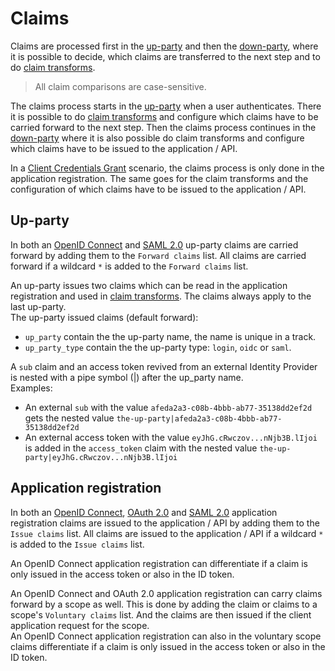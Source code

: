 # Claims

Claims are processed first in the [up-party](#up-party) and then the [down-party](#down-party), where it is possible to decide, which claims are transferred to the next step and to do [claim transforms](claim-transform.md).

> All claim comparisons are case-sensitive.

The claims process starts in the [up-party](parties.md#up-party) when a user authenticates. There it is possible to do [claim transforms](claim-transform.md) and configure which claims have to be carried forward to the next step.
Then the claims process continues in the [down-party](parties.md#down-party) where it is also possible do claim transforms and configure which claims have to be issued to the application / API.

In a [Client Credentials Grant](down-party-oauth-2.0.md#client-credentials-grant) scenario, the claims process is only done in the application registration. The same goes for the claim transforms and the configuration of which claims have to be issued to the application / API.

## Up-party
In both an [OpenID Connect](up-party-oidc.md) and [SAML 2.0](up-party-saml-2.0.md) up-party claims are carried forward by adding them to the `Forward claims` list. All claims are carried forward if a wildcard `*` is added to the `Forward claims` list.

An up-party issues two claims which can be read in the application registration and used in [claim transforms](claim-transform.md). The claims always apply to the last up-party.  
The up-party issued claims (default forward):

- `up_party` contain the the up-party name, the name is unique in a track.
- `up_party_type` contain the the up-party type: `login`, `oidc` or `saml`.

A `sub` claim and an access token revived from an external Identity Provider is nested with a pipe symbol (|) after the up_party name.  
Examples: 

 - An external `sub` with the value `afeda2a3-c08b-4bbb-ab77-35138dd2ef2d` gets the nested value `the-up-party|afeda2a3-c08b-4bbb-ab77-35138dd2ef2d`
 - An external access token with the value `eyJhG.cRwczov...nNjb3B.lIjoi` is added in the `access_token` claim with the nested value `the-up-party|eyJhG.cRwczov...nNjb3B.lIjoi`

## Application registration
In both an [OpenID Connect](down-party-oidc.md), [OAuth 2.0](down-party-oauth-2.0.md) and [SAML 2.0](down-party-saml-2.0.md) application registration claims are issued to the application / API by adding them to the `Issue claims` list. All claims are issued to the application / API if a wildcard `*` is added to the `Issue claims` list.

An OpenID Connect application registration can differentiate if a claim is only issued in the access token or also in the ID token.   


An OpenID Connect and OAuth 2.0 application registration can carry claims forward by a scope as well. This is done by adding the claim or claims to a scope's `Voluntary claims` list. And the claims are then issued if the client application request for the scope.  
An OpenID Connect application registration can also in the voluntary scope claims differentiate if a claim is only issued in the access token or also in the ID token.
